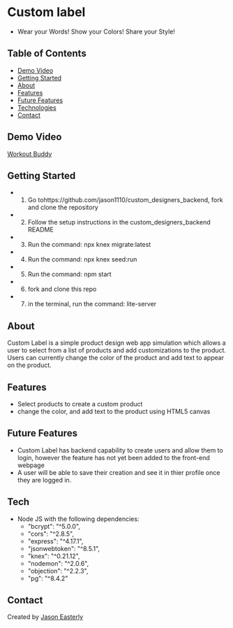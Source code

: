 # Custom label


* Wear your Words! Show your Colors! Share your Style!

## Table of Contents

* [Demo Video](#demo_video)
* [Getting Started](#getting_started)
* [About](#about)                 
* [Features](#features)
* [Future Features](#future-features)
* [Technologies](#technilogies)
* [Contact](#contact)

## Demo Video

[Workout Buddy](https://www.loom.com/share/494a7a707dd94e7bbee160702bbe4fa6)

## Getting Started
* 1. Go tohttps://github.com/jason1110/custom_designers_backend, fork and clone the repository
* 2. Follow the setup instructions in the custom_designers_backend README
* 3. Run the command: npx knex migrate:latest
* 4. Run the command: npx knex seed:run
* 5. Run the command: npm start
* 6. fork and clone this repo
* 7. in the terminal, run the command: lite-server


## About

Custom Label is a simple product design web app simulation which allows a user to select from a list of products and add customizations to the product.  Users can currently change the color of the product and add text to appear on the product. 

## Features

* Select products to create a custom product
* change the color, and add text to the product using HTML5 canvas

## Future Features

* Custom Label has backend capability to create users and allow them to login, however the feature has not yet been added to the front-end webpage
* A user will be able to save their creation and see it in thier profile once they are logged in.

## Tech
* Node JS with the following dependencies:
   * "bcrypt": "^5.0.0",
   * "cors": "^2.8.5",
   * "express": "^4.17.1",
   * "jsonwebtoken": "^8.5.1",
   * "knex": "^0.21.12",
   * "nodemon": "^2.0.6",
   * "objection": "^2.2.3",
   * "pg": "^8.4.2"

## Contact

Created by [Jason Easterly](https://www.linkedin.com/in/jason-e-72522990/)





